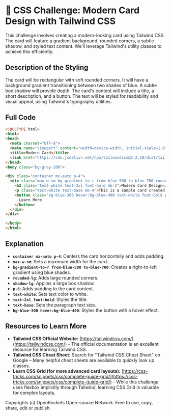 # 🐞 CSS Challenge:  Modern Card Design with Tailwind CSS


This challenge involves creating a modern-looking card using Tailwind CSS.  The card will feature a gradient background, rounded corners, a subtle shadow, and styled text content.  We'll leverage Tailwind's utility classes to achieve this efficiently.


## Description of the Styling

The card will be rectangular with soft rounded corners.  It will have a background gradient transitioning between two shades of blue.  A subtle box shadow will provide depth. The card's content will include a title, a short description, and a button.  The text will be styled for readability and visual appeal, using Tailwind's typography utilities.

## Full Code

```html
<!DOCTYPE html>
<html>
<head>
  <meta charset="UTF-8">
  <meta name="viewport" content="width=device-width, initial-scale=1.0">
  <title>Modern Card</title>
  <link href="https://cdn.jsdelivr.net/npm/tailwindcss@2.2.19/dist/tailwind.min.css" rel="stylesheet">
</head>
<body class="bg-gray-100">

<div class="container mx-auto p-4">
  <div class="max-w-sm bg-gradient-to-r from-blue-500 to-blue-700 rounded-lg shadow-lg p-6">
    <h2 class="text-white text-2xl font-bold mb-2">Modern Card Design</h2>
    <p class="text-white text-base mb-4">This is a sample card created using Tailwind CSS.  It demonstrates the ease of creating visually appealing elements with its utility-first approach.</p>
    <button class="bg-blue-300 hover:bg-blue-400 text-white font-bold py-2 px-4 rounded">
      Learn More
    </button>
  </div>
</div>

</body>
</html>
```

## Explanation

* **`container mx-auto p-4`**: Centers the card horizontally and adds padding.
* **`max-w-sm`**: Sets a maximum width for the card.
* **`bg-gradient-to-r from-blue-500 to-blue-700`**: Creates a right-to-left gradient using blue shades.
* **`rounded-lg`**: Adds large rounded corners.
* **`shadow-lg`**: Applies a large box shadow.
* **`p-6`**: Adds padding to the card content.
* **`text-white`**: Sets text color to white.
* **`text-2xl font-bold`**: Styles the title.
* **`text-base`**: Sets the paragraph text size.
* **`bg-blue-300 hover:bg-blue-400`**: Styles the button with a hover effect.


## Resources to Learn More

* **Tailwind CSS Official Website:** [https://tailwindcss.com/](https://tailwindcss.com/) -  The official documentation is an excellent resource for learning Tailwind CSS.
* **Tailwind CSS Cheat Sheet:** Search for "Tailwind CSS Cheat Sheet" on Google – Many helpful cheat sheets are available to quickly look up classes.
* **Learn CSS Grid (for more advanced card layouts):** [https://css-tricks.com/snippets/css/complete-guide-grid/](https://css-tricks.com/snippets/css/complete-guide-grid/) - While this challenge uses flexbox implicitly through Tailwind, learning CSS Grid is valuable for complex layouts.


Copyrights (c) OpenRockets Open-source Network. Free to use, copy, share, edit or publish.

